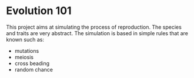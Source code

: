 Evolution 101
=============

This project aims at simulating the process of reproduction. The species and traits are very abstract.
The simulation is based in simple rules that are known such as:

- mutations
- meiosis
- cross beading
- random chance